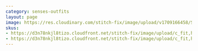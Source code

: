 ```yaml
---
category: senses-outfits
layout: page
image: https://res.cloudinary.com/stitch-fix/image/upload/v1709166458/Style_studio/Styleshuffle/2023-12-15_W_OLOF_H31_03310_r0.jpg
skus:
- https://d3n78nkjl8tizo.cloudfront.net/stitch-fix/image/upload/c_fit,h_720,w_862/v1708671243/muahlopkfflr0pocqj21.jpg
- https://d3n78nkjl8tizo.cloudfront.net/stitch-fix/image/upload/c_fit,h_720,w_862/v1663194966/fftgw62chuzzprgn4v4d.jpg
---
```


